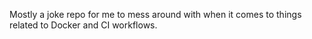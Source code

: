 Mostly a joke repo for me to mess around with when it comes to things related to Docker and CI workflows.
